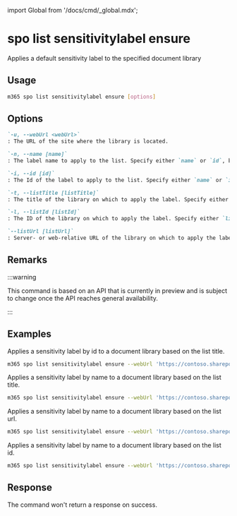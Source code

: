 <!-- DISCLAIMER: All secrets, passwords, and sensitive values in this document are examples only and not real credentials. -->
import Global from '/docs/cmd/_global.mdx';

# spo list sensitivitylabel ensure

Applies a default sensitivity label to the specified document library

## Usage

```sh
m365 spo list sensitivitylabel ensure [options]
```

## Options

```md definition-list
`-u, --webUrl <webUrl>`
: The URL of the site where the library is located.

`-n, --name [name]`
: The label name to apply to the list. Specify either `name` or `id`, but not both.

`-i, --id [id]`
: The Id of the label to apply to the list. Specify either `name` or `id`, but not both.

`-t, --listTitle [listTitle]`
: The title of the library on which to apply the label. Specify either `listTitle`, `listId`, or `listUrl` but not multiple.

`-l, --listId [listId]`
: The ID of the library on which to apply the label. Specify either `listTitle`, `listId`, or `listUrl` but not multiple.

`--listUrl [listUrl]`
: Server- or web-relative URL of the library on which to apply the label. Specify either `listTitle`, `listId`, or `listUrl` but not multiple.
```

<Global />

## Remarks

:::warning

This command is based on an API that is currently in preview and is subject to change once the API reaches general availability.

:::

## Examples

Applies a sensitivity label by id to a document library based on the list title.

```sh
m365 spo list sensitivitylabel ensure --webUrl 'https://contoso.sharepoint.com' --listTitle 'Shared Documents' --id '0d39dc11-75ff-4309-8b32-ff94f0e41607'
```

Applies a sensitivity label by name to a document library based on the list title.

```sh
m365 spo list sensitivitylabel ensure --webUrl 'https://contoso.sharepoint.com' --listTitle 'Shared Documents' --name 'Confidential'
```

Applies a sensitivity label by name to a document library based on the list url.

```sh
m365 spo list sensitivitylabel ensure --webUrl 'https://contoso.sharepoint.com' --listUrl '/Shared Documents' --name 'Confidential'
```

Applies a sensitivity label by name to a document library based on the list id.

```sh
m365 spo list sensitivitylabel ensure --webUrl 'https://contoso.sharepoint.com' --listId 'b4cfa0d9-b3d7-49ae-a0f0-f14ffdd005f7' --name 'Confidential'
```

## Response

The command won't return a response on success.
